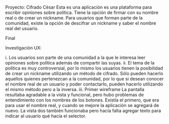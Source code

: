  

Proyecto: Cifrado César
Esta es una aplicación es una plataforma para escribir opiniones sobre política. Tiene la opción de firmar con su nombre real o de crear un nickname. Para usuarios que forman parte de la comunidad, existe la opción de descifrar un nickname y saber el nombre real del usuario. 


Final




Investigación UX: 


i. Los usuarios son parte de una comunidad a la que le interesa leer opiniones sobre política además de compartir las suyas.
ii. El tema de la política es muy controversial, por lo mismo los usuarios tienen la posibilidad de crear un nickname utilizando un método de cifrado. Sólo pueden hacerlo aquellos quienes pertenezcan a la comunidad, por lo que si desean conocer el nombre real de un usuario y poder contactarlo, pueden hacerlo utilizando el mismo método pero a la inversa.
iii. Primer wireframe
La pantalla resultaba agradable a la vista y funcional, pero hubo problemas de entendimiento con los nombres de los botones. Existía el primero, que era para usar el nombre real, y cuando se mejore la aplicación se agregará de nuevo. 
La vista dos también funcionaba pero hacía falta agregar texto para indicar al usuario qué hacía el selector. 





